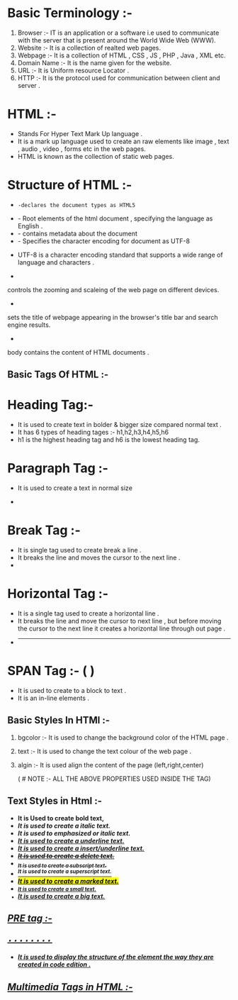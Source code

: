# Basic Terminology :- 
1. Browser :- IT is an application or a software i.e used to communicate with the server that is present around the World Wide Web (WWW).
2. Website :- It is a collection of realted web pages.
3. Webpage :- It is a collection of HTML , CSS , JS , PHP , Java , XML etc.
4. Domain Name :- It is the name given for the website.
5. URL :- It is Uniform resource Locator .
6. HTTP :- It is the protocol used for communication between client and server .

# HTML :-
- Stands For Hyper Text Mark Up language .
- It is a mark up language used to create  an raw elements like image ,  text , audio , video , forms etc in the web pages.
- HTML is known as the collection of static web pages.

# Structure of HTML :-
<!DOCTYPE html>
<html lang="en">
<head>
    <meta charset="UTF-8">
    <meta name="viewport" content="width=device-width, initial-scale=1.0">
    <title>Document</title>
</head>
<body>
    
</body>
</html>

* <!DOCTYPE html>
      -declares the document types as HTML5

* <html lang="en">
    - Root elements of the html document , specifying  the language as English .

* <head>
    - contains metadata about the document

* <meta charset="UTF-8">
    - Specifies the character encoding for document as UTF-8

* UTF-8
is a character encoding standard that supports a wide range of language and characters .

- <meta name="viewport" content="width=device-width, initial-scale=1.0">
controls the zooming and scaleing of the web page on different devices.

- <title>Document</title>
 sets the title of webpage appearing in the browser's title bar and search engine results.

- <body>
body contains the content of HTML documents .

## Basic Tags Of HTML :-

# Heading Tag:-
- It is used to create text in bolder & bigger size compared normal text .
- It has 6 types of heading tages :- h1,h2,h3,h4,h5,h6
- h1 is the highest heading tag and h6 is the lowest heading tag.

# Paragraph Tag :-
- It is used to create a text in normal size
- <p> </p>

# Break Tag :-
- It is single tag used to create  break a line . 
- It breaks the line and moves the cursor to the next line .
- <br>

# Horizontal Tag :-
- It is a single tag used to create a horizontal line .
- It breaks the line and move the cursor to next line , but before moving the cursor to the next line it creates a horizontal line through out page  .
- <hr>

# SPAN Tag :- (<span> </span>)
- It is used to create to a block to text .
- It is an in-line elements .

## Basic Styles In HTMl :- 
1. bgcolor :- It is used to change the background color of the HTML page .
2. text :- It is used to change the text colour of the web page .
3. algin :- It is used align the content of the page (left,right,center)

   ( # NOTE :- ALL THE ABOVE PROPERTIES USED INSIDE THE TAG)

## Text Styles in Html :-
- <b> It is Used to create bold text,
- <i> It is used to create a italic text.
- <em> It is used to emphasized or italic text.
- <u> It is used to create a underline text.
- <ins> It is used to create a insert/underline text.
- <del>  It is used to create a delete text.
- <sub>  It is used to create a subscript text.
- <sup>  It is used to create a superscript text.
- <mark>  It is used to create a marked text.
- <small>  It is used to create a small text.
- <big>  It is used to create a big text.

## PRE tag :- <pre>........</pre>
- It is used to display the structure of the element the way they are created in code edition .

## Multimedia Tags in HTML :- 